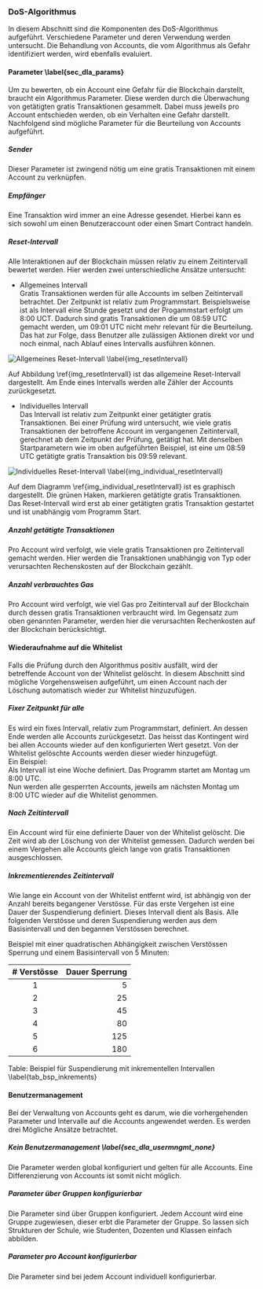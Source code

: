 ### DoS-Algorithmus

In diesem Abschnitt sind die Komponenten des DoS-Algorithmus aufgeführt.
Verschiedene Parameter und deren Verwendung werden untersucht. Die Behandlung
von Accounts, die vom Algorithmus als Gefahr identifiziert werden, wird ebenfalls
evaluiert. 

#### Parameter \label{sec_dla_params}

Um zu bewerten, ob ein Account eine Gefahr für die Blockchain darstellt, braucht
ein Algorithmus Parameter. Diese werden durch die Überwachung von getätigten
gratis Transaktionen gesammelt. Dabei muss jeweils pro Account entschieden
werden, ob ein Verhalten eine Gefahr darstellt. Nachfolgend sind mögliche
Parameter für die Beurteilung von Accounts aufgeführt. 

##### Sender 

Dieser Parameter ist zwingend nötig um eine gratis Transaktionen mit einem
Account zu verknüpfen. 

##### Empfänger

Eine Transaktion wird immer an eine Adresse gesendet. Hierbei kann es sich
sowohl um einen Benutzeraccount oder einen Smart Contract handeln. 

##### Reset-Intervall 

Alle Interaktionen auf der Blockchain müssen relativ zu einem Zeitintervall
bewertet werden. Hier werden zwei unterschiedliche Ansätze untersucht: 

- Allgemeines Intervall\
Gratis Transaktionen werden für alle Accounts im
selben Zeitintervall betrachtet. Der Zeitpunkt ist relativ zum Programmstart.
Beispielsweise ist als Intervall eine Stunde gesetzt und der Progammstart
erfolgt um 8:00 UCT. Dadurch sind gratis Transaktionen die um 08:59 UTC gemacht
werden, um 09:01 UTC nicht mehr relevant für die Beurteilung. Das hat zur Folge, dass Benutzer alle zulässigen Aktionen direkt vor und noch einmal, nach Ablauf eines Intervalls ausführen können.

![Allgemeines Reset-Intervall \label{img_resetIntervall}](images/reset_intervall.png "Allgemeines Reset-Intervall") 

Auf Abbildung \ref{img_resetIntervall} ist das allgemeine Reset-Intervall
dargestellt. Am Ende eines Intervalls werden alle Zähler der Accounts
zurückgesetzt.

- Individuelles Intervall\
Das Intervall ist relativ zum Zeitpunkt einer getätigter gratis 
Transaktionen. Bei einer Prüfung wird untersucht, wie viele gratis 
Transaktionen der betroffene Account im vergangenen Zeitintervall,
gerechnet ab dem Zeitpunkt der Prüfung, getätigt hat. Mit denselben
Startparametern wie im oben aufgeführten Beispiel, ist eine um 08:59 UTC
getätigte gratis Transaktion bis 09:59 relevant. 

![Individuelles Reset-Intervall \label{img_individual_resetIntervall}](images/individual_reset_intervall.png "Individuelles Reset-Intervall") 

Auf dem Diagramm \ref{img_individual_resetIntervall} ist es graphisch
dargestellt. Die grünen Haken, markieren getätigte gratis Transaktionen. Das
Reset-Intervall wird erst ab einer getätigten gratis Transaktion gestartet und
ist unabhängig vom Programm Start.

##### Anzahl getätigte Transaktionen

Pro Account wird verfolgt, wie viele gratis Transaktionen pro Zeitintervall
gemacht werden. Hier werden die Transaktionen unabhängig von Typ oder
verursachten Rechenskosten auf der Blockchain gezählt. 

##### Anzahl verbrauchtes Gas

Pro Account wird verfolgt, wie viel Gas pro Zeitintervall auf der Blockchain
durch dessen gratis Transaktionen verbraucht wird. Im Gegensatz zum oben
genannten Parameter, werden hier die verursachten Rechenkosten auf der
Blockchain berücksichtigt. 


#### Wiederaufnahme auf die Whitelist

Falls die Prüfung durch den Algorithmus positiv ausfällt, wird der betreffende
Account von der Whitelist gelöscht. In diesem Abschnitt sind mögliche
Vorgehensweisen aufgeführt, um einen Account nach der Löschung automatisch
wieder zur Whitelist hinzuzufügen.

##### Fixer Zeitpunkt für alle

Es wird ein fixes Intervall, relativ zum Programmstart, definiert. An dessen
Ende werden alle Accounts zurückgesetzt. Das heisst das Kontingent wird bei
allen Accounts wieder auf den konfigurierten Wert gesetzt. Von der Whitelist
gelöschte Accounts werden dieser wieder hinzugefügt.\
Ein Beispiel:\
Als Intervall ist eine Woche definiert. Das Programm startet am
Montag um 8:00 UTC.\
Nun werden alle gesperrten Accounts, jeweils am nächsten Montag um 8:00 UTC wieder auf die Whitelist genommen.
 
##### Nach Zeitintervall

Ein Account wird für eine definierte Dauer von der Whitelist gelöscht. Die Zeit
wird ab der Löschung von der Whitelist gemessen. Dadurch werden bei einem
Vergehen alle Accounts gleich lange von gratis Transaktionen ausgeschlossen.  

##### Inkrementierendes Zeitintervall

Wie lange ein Account von der Whitelist entfernt wird, ist abhängig von der
Anzahl bereits begangener Verstösse. Für das erste Vergehen ist eine Dauer der
Suspendierung definiert. Dieses Intervall dient als Basis. Alle folgenden
Verstösse und deren Suspendierung werden aus dem Basisintervall und den begannen
Verstössen berechnet. 

Beispiel mit einer quadratischen Abhängigkeit zwischen Verstössen Sperrung und
einem Basisintervall von 5 Minuten:

| # Verstösse | Dauer Sperrung  |
|:-----------:|-------------------:|
| 1 | 5  |
| 2 | 25|
| 3 | 45 |
| 4 | 80|
| 5 | 125|
| 6 | 180 |

Table: Beispiel für Suspendierung mit inkrementellen Intervallen \label{tab_bsp_inkrements}

#### Benutzermanagement

Bei der Verwaltung von Accounts geht es darum, wie die vorhergehenden Parameter
und Intervalle auf die Accounts angewendet werden. Es werden drei Mögliche
Ansätze betrachtet. 

##### Kein Benutzermanagement \label{sec_dla_usermngmt_none}

Die Parameter werden global konfiguriert und gelten für alle Accounts. Eine
Differenzierung von Accounts ist somit nicht möglich. 

##### Parameter über Gruppen konfigurierbar

Die Parameter sind über Gruppen konfiguriert. Jedem Account wird eine Gruppe
zugewiesen, dieser erbt die Parameter der Gruppe. So lassen sich Strukturen der
Schule, wie Studenten, Dozenten und Klassen einfach abbilden. 

##### Parameter pro Account konfigurierbar

Die Parameter sind bei jedem Account individuell konfigurierbar. 

